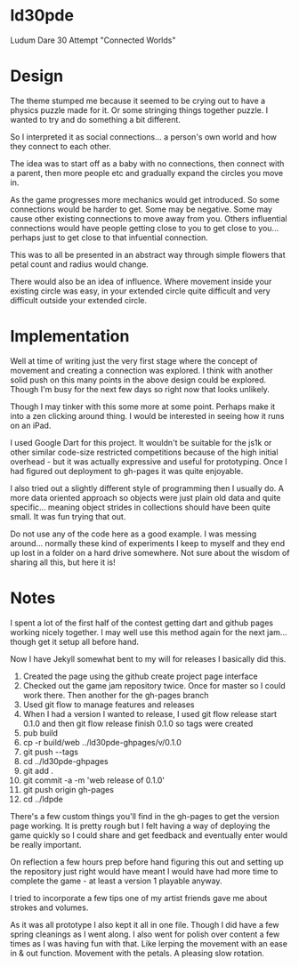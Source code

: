ld30pde
=======

Ludum Dare 30 Attempt "Connected Worlds"

Design
=======

The theme stumped me because it seemed to be crying out to have a physics puzzle made for it. Or some stringing things together puzzle.  I wanted to try and do something a bit different.

So I interpreted it as social connections... a person's own world and how they connect to each other.

The idea was to start off as a baby with no connections, then connect with a parent, then more people etc and gradually expand the circles you move in.

As the game progresses more mechanics would get introduced.  So some connections would be harder to get.  Some may be negative.  Some may cause other existing connections to move away from you.  Others influential connections would have people getting close to you to get close to you... perhaps just to get close to that infuential connection.

This was to all be presented in an abstract way through simple flowers that petal count and radius would change.

There would also be an idea of influence.  Where movement inside your existing circle was easy, in your extended circle quite difficult and very difficult outside your extended circle.

Implementation
==============

Well at time of writing just the very first stage where the concept of movement and creating a connection was explored.  I think with another solid push on this many points in the above design could be explored.  Though I'm busy for the next few days so right now that looks unlikely.

Though I may tinker with this some more at some point. Perhaps make it into a zen clicking around thing.  I would be interested in seeing how it runs on an iPad.

I used Google Dart for this project. It wouldn't be suitable for the js1k or other similar code-size restricted competitions because of the high initial overhead - but it was actually expressive and useful for prototyping.  Once I had figured out deployment to gh-pages it was quite enjoyable.

I also tried out a slightly different style of programming then I usually do.  A more data oriented approach so objects were just plain old data and quite specific... meaning object strides in collections should have been quite small.  It was fun trying that out.

Do not use any of the code here as a good example.  I was messing around... normally these kind of experiments I keep to myself and they end up lost in a folder on a hard drive somewhere.  Not sure about the wisdom of sharing all this, but here it is!

Notes
=======
I spent a lot of the first half of the contest getting dart and github pages working nicely together.  I may well use this method again for the next jam... though get it setup all before hand.

Now I have Jekyll somewhat bent to my will for releases I basically did this.
  1. Created the page using the github create project page interface
  2. Checked out the game jam repository twice.  Once for master so I could work there. Then another for the gh-pages branch
  3. Used git flow to manage features and releases
  4. When I had a version I wanted to release, I used git flow release start 0.1.0 and then git flow release finish 0.1.0 so tags were created
  5. pub build
  6. cp -r build/web ../ld30pde-ghpages/v/0.1.0
  7. git push --tags
  8. cd ../ld30pde-ghpages
  9. git add .
  10. git commit -a -m 'web release of 0.1.0'
  11. git push origin gh-pages
  12. cd ../ldpde

There's a few custom things you'll find in the gh-pages to get the version page working.  It is pretty rough but I felt having a way of deploying the game quickly so I could share and get feedback and eventually enter would be really important.

On reflection a few hours prep before hand figuring this out and setting up the repository just right would have meant I would have had more time to complete the game - at least a version 1 playable anyway.

I tried to incorporate a few tips one of my artist friends gave me about strokes and volumes.

As it was all prototype I also kept it all in one file. Though I did have a few spring cleanings as I went along.  I also went for polish over content a few times as I was having fun with that. Like lerping the movement with an ease in & out function.  Movement with the petals.  A pleasing slow rotation.
